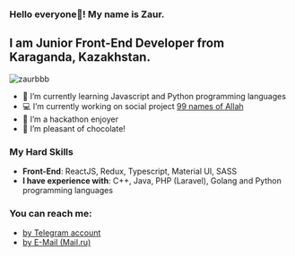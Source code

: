 ### Hello everyone👋! My name is Zaur.
## I am Junior Front-End Developer from Karaganda, Kazakhstan.

<p align="left"> <img src="https://komarev.com/ghpvc/?username=zaurbbb&label=Profile%20views&color=0e75b6&style=flat" alt="zaurbbb" /> </p>

- 🌱 I’m currently learning Javascript and Python programming languages
- 💻 I’m currently working on social project [99 names of Allah](https://github.com/zaurbbb/99-names-of-Allah)
- 🧿 I’m a hackathon enjoyer
- 🍭 I’m pleasant of chocolate!

### My Hard Skills
- <b>Front-End</b>: ReactJS, Redux, Typescript, Material UI, SASS
- <b>I have experience with</b>: C++, Java, PHP (Laravel), Golang and Python programming languages

### You can reach me:
- <a href="https://t.me/lagmazavr" target="_blank">by Telegram account</a>
- <a href="mailto:zaurberdibekov@mail.ru" target="_blank">by E-Mail (Mail.ru)</a>
